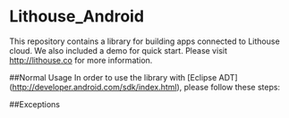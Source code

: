 Lithouse_Android
=======
This repository contains a library for building apps connected to Lithouse cloud. We also included a demo for quick start. Please visit http://lithouse.co for more information.

##Normal Usage
In order to use the library with [Eclipse ADT] (http://developer.android.com/sdk/index.html), please follow these steps:

##Exceptions
